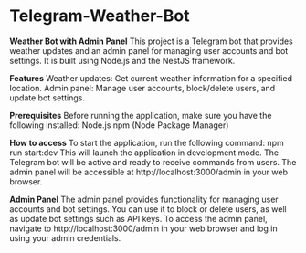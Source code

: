 # Telegram-Weather-Bot
**Weather Bot with Admin Panel**
This project is a Telegram bot that provides weather updates and an admin panel for managing user accounts and bot settings. It is built using Node.js and the NestJS framework.

**Features**
Weather updates: Get current weather information for a specified location.
Admin panel: Manage user accounts, block/delete users, and update bot settings.

**Prerequisites**
Before running the application, make sure you have the following installed:
Node.js
npm (Node Package Manager)

**How to access**
To start the application, run the following command:
npm run start:dev
This will launch the application in development mode.
The Telegram bot will be active and ready to receive commands from users.
The admin panel will be accessible at http://localhost:3000/admin in your web browser.

**Admin Panel**
The admin panel provides functionality for managing user accounts and bot settings. You can use it to block or delete users, as well as update bot settings such as API keys.
To access the admin panel, navigate to http://localhost:3000/admin in your web browser and log in using your admin credentials.
